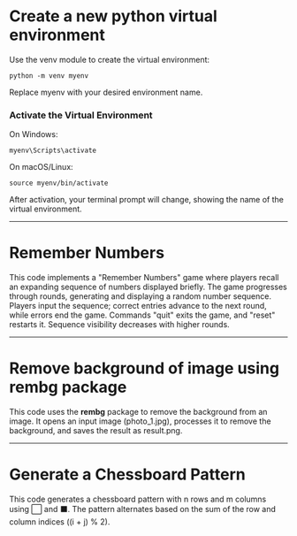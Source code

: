 # Create a new python virtual environment 

 Use the venv module to create the virtual environment:
 ```
python -m venv myenv
 ```
 Replace myenv with your desired environment name.
###  Activate the Virtual Environment
On Windows:
```
myenv\Scripts\activate
```
On macOS/Linux:
```
source myenv/bin/activate
```
After activation, your terminal prompt will change, showing the name of the virtual environment.
___
# Remember Numbers
This code implements a "Remember Numbers" game where players recall an expanding sequence of numbers displayed briefly. The game progresses through rounds, generating and displaying a random number sequence. Players input the sequence; correct entries advance to the next round, while errors end the game. Commands "quit" exits the game, and "reset" restarts it. Sequence visibility decreases with higher rounds. 
___
# Remove background of image using rembg package
This code uses the **rembg** package to remove the background from an image. It opens an input image (photo_1.jpg), processes it to remove the background, and saves the result as result.png.
___
# Generate a Chessboard Pattern
This code generates a chessboard pattern with n rows and m columns using ⬜ and ⬛. The pattern alternates based on the sum of the row and column indices ((i + j) % 2).